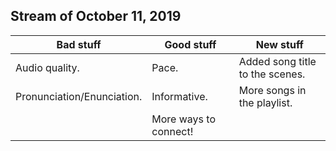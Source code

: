 ## Stream of October 11, 2019
|Bad stuff|Good stuff|New stuff|
|-|-|-|
|Audio quality.|Pace.|Added song title to the scenes.|
|Pronunciation/Enunciation.|Informative.|More songs in the playlist.|
||More ways to connect!|
